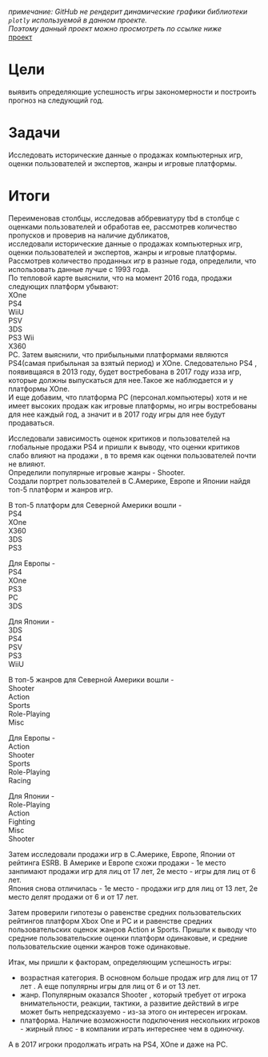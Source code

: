 *примечание: GitHub не рендерит динамические графики библиотеки `plotly` используемой в данном проекте.   
Поэтому данный проект можно просмотреть по ссылке ниже*    
[проект](https://nbviewer.org/github/Jelezo/Practicum_projects/blob/4905e99e5c5443ab8e046da1df49c90cbbb4071f/games/games.ipynb)

# Цели
выявить определяющие успешность игры закономерности и построить прогноз на следующий год.

# Задачи
Исследовать исторические данные о продажах компьютерных игр, оценки пользователей и экспертов, жанры и игровые платформы. 

# Итоги
Переименовав столбцы, исследовав аббревиатуру tbd в столбце с оценками пользователей и обработав ее, рассмотрев количество пропусков и проверив на наличие дубликатов,  
 исследовали исторические данные о продажах компьютерных игр, оценки пользователей и экспертов, жанры и игровые платформы.    
Рассмотрев количество проданных игр в разные года, определили, что использовать данные лучше с 1993 года.   
По тепловой карте выяснили, что на момент 2016 года, продажи следующих платформ убывают:  
XOne  
PS4   
WiiU   
PSV   
3DS   
PS3
Wii    
X360       
PC.
Затем выяснили, что прибыльными платформами являются PS4(самая прибыльная за взятый период) и XOne. Следовательно PS4 , появивщаяся в 2013 году, будет востребована в 2017 году изза игр, которые должны выпускаться для нее.Такое же наблюдается и у платформы XOne.  
 И еще добавим, что платформа PC (персонал.компьютеры) хотя и не имеет высоких продаж как игровые платформы, но игры востребованы для нее каждый год, а значит и в 2017 году игры для нее будут продаваться.  

Исследовали зависимость оценок критиков и пользователей на глобальные продажи PS4 и пришли к выводу, что оценки критиков слабо влияют на продажи , в то время как оценки  пользователей почти не влияют.  
Определили популярные игровые жанры - Shooter.  
Создали портрет пользователей в C.Америке, Европе и Японии найдя топ-5 платформ и жанров игр.

В топ-5 платформ для Северной Америки вошли -   
PS4     
XOne    
X360   
3DS     
PS3       

Для Европы -   
PS4     
XOne     
PS3      
PC       
3DS      

Для Японии -   
3DS     
PS4     
PSV     
PS3     
WiiU    

В топ-5 жанров для Северной Америки вошли -  
Shooter         
Action          
Sports         
Role-Playing   
Misc            

Для Европы -   
Action          
Shooter         
Sports          
Role-Playing    
Racing          

Для Японии -  
Role-Playing    
Action          
Fighting        
Misc            
Shooter          
 
Затем исследовали продажи игр в C.Америке, Европе, Японии от рейтинга ESRB.
В Америке и Европе схожи продажи - 1е место занпимают продажи игр для лиц от 17 лет, 2е место - игры для лиц от 6 лет.   
Япония снова отличилась - 1е место - продажи игр для лиц от 13 лет, 2е место делят продажи от 6 и от 17 лет. 

Затем проверили гипотезы о равенстве средних пользовательских рейтингов платформ Xbox One и PC и и равенстве средних пользовательских оценок жанров Action и Sports. Пришли к выводу что средние пользовательские оценки платформ одинаковые, и средние пользовательские оценки жанров тоже одинаковые.

Итак, мы пришли к факторам, определяющим успешность игры:
 - возрастная категория. В основном больше продаж игр для лиц от 17 лет . А еще популярны игры для лиц от 6 и от 13 лет.
 - жанр. Популярным оказался Shooter , который требует от игрока внимательности, реакции, тактики, а развитие действий в игре  может быть непредсказуемо - из-за этого он интересен игрокам.
 - платформа. Наличие возможности подключения нескольких игроков - жирный плюс - в компании играть интереснее чем в одиночку.   
 
А в 2017 игроки продолжать играть на PS4, XOne и даже на PC.





